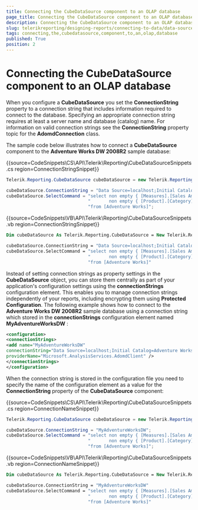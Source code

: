 ```yaml
---
title: Connecting the CubeDataSource component to an OLAP database
page_title: Connecting the CubeDataSource component to an OLAP database | for Telerik Reporting Documentation
description: Connecting the CubeDataSource component to an OLAP database
slug: telerikreporting/designing-reports/connecting-to-data/data-source-components/cubedatasource-component/connecting-the-cubedatasource-component-to-an-olap-database
tags: connecting,the,cubedatasource,component,to,an,olap,database
published: True
position: 2
---
```


# Connecting the CubeDataSource component to an OLAP database

When you configure a __CubeDataSource__  you set the __ConnectionString__ property to a connection string that includes information required to connect to the database. Specifying an appropriate connection string requires at least a server name and database (catalog) name. For information on valid connection strings see the __ConnectionString__ property topic for the __AdomdConnection__ class.             

The sample code below illustrates how to connect a __CubeDataSource__ component to the __Adventure Works DW 2008R2__ sample database:                 

{{source=CodeSnippets\CS\API\Telerik\Reporting\CubeDataSourceSnippets.cs region=ConnectionStringSnippet}}
````c#
Telerik.Reporting.CubeDataSource cubeDataSource = new Telerik.Reporting.CubeDataSource();

cubeDataSource.ConnectionString = "Data Source=localhost;Initial Catalog=Adventure Works DW 2008R2";
cubeDataSource.SelectCommand = "select non empty { [Measures].[Sales Amount] } on columns, " +
                               "       non empty { [Product].[Category].[Category] } on rows " +
                               "from [Adventure Works]";
````
{{source=CodeSnippets\VB\API\Telerik\Reporting\CubeDataSourceSnippets.vb region=ConnectionStringSnippet}}
````vb
Dim cubeDataSource As Telerik.Reporting.CubeDataSource = New Telerik.Reporting.CubeDataSource()

cubeDataSource.ConnectionString = "Data Source=localhost;Initial Catalog=Adventure Works DW 2008R2"
cubeDataSource.SelectCommand = "select non empty { [Measures].[Sales Amount] } on columns, " & _
                               "       non empty { [Product].[Category].[Category] } on rows " & _
                               "from [Adventure Works]"
````

Instead of setting connection strings as property settings in the __CubeDataSource__ object, you can store them centrally as part of your application's configuration settings using the __connectionStrings__  configuration element. This enables you to manage connection strings independently of your reports, including encrypting them using __Protected Configuration__. The following example shows how to connect to the __Adventure Works DW 2008R2__ sample database using a connection string which stored in the __connectionStrings__ configuration element named __MyAdventureWorksDW__ :                 

    
````xml
<configuration>
<connectionStrings>
<add name="MyAdventureWorksDW"
connectionString="Data Source=localhost;Initial Catalog=Adventure Works DW 2008R2"
providerName="Microsoft.AnalysisServices.AdomdClient" />
</connectionStrings>
</configuration>
````

When the connection string is stored in the configuration file you need to specify the name of the configuration element as a value for the __ConnectionString__ property of the __CubeDataSource__ component:                 

{{source=CodeSnippets\CS\API\Telerik\Reporting\CubeDataSourceSnippets.cs region=ConnectionNameSnippet}}
````c#
Telerik.Reporting.CubeDataSource cubeDataSource = new Telerik.Reporting.CubeDataSource();

cubeDataSource.ConnectionString = "MyAdventureWorksDW";
cubeDataSource.SelectCommand = "select non empty { [Measures].[Sales Amount] } on columns, " +
                               "       non empty { [Product].[Category].[Category] } on rows " +
                               "from [Adventure Works]";
````
{{source=CodeSnippets\VB\API\Telerik\Reporting\CubeDataSourceSnippets.vb region=ConnectionNameSnippet}}
````vb
Dim cubeDataSource As Telerik.Reporting.CubeDataSource = New Telerik.Reporting.CubeDataSource()

cubeDataSource.ConnectionString = "MyAdventureWorksDW"
cubeDataSource.SelectCommand = "select non empty { [Measures].[Sales Amount] } on columns, " & _
                               "       non empty { [Product].[Category].[Category] } on rows " & _
                               "from [Adventure Works]"
````

